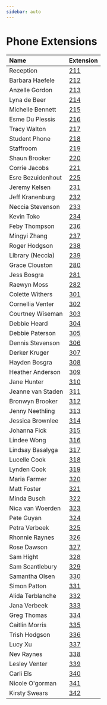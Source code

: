 ```yaml
---
sidebar: auto
---
```


# Phone Extensions

| Name | Extension |
| :--- | :--- |
| Reception | [211](sip://211) |
| Barbara Haefele | [212](sip://212) |
| Anzelle Gordon | [213](sip://213) |
| Lyna de Beer | [214](sip://214) |
| Michelle Bennett | [215](sip://215) |
| Esme Du Plessis | [216](sip://216) |
| Tracy Walton | [217](sip://217) |
| Student Phone | [218](sip://218) |
| Staffroom | [219](sip://219) |
| Shaun Brooker | [220](sip://220) |
| Corrie Jacobs | [221](sip://221) |
| Esre Bezuidenhout | [225](sip://225) |
| Jeremy Kelsen | [231](sip://231) |
| Jeff Kranenburg | [232](sip://232) |
| Neccia Stevenson | [233](sip://233) |
| Kevin Toko | [234](sip://234) |
| Feby Thompson | [236](sip://236) |
| Mingyi Zhang | [237](sip://237) |
| Roger Hodgson | [238](sip://238) |
| Library (Neccia) | [239](sip://239) |
| Grace Clouston | [280](sip://280) |
| Jess Bosgra | [281](sip://281) |
| Raewyn Moss | [282](sip://282) |
| Colette Withers | [301](sip://301) |
| Cornellia Venter | [302](sip://302) |
| Courtney Wiseman | [303](sip://303) |
| Debbie Heard | [304](sip://304) |
| Debbie Paterson | [305](sip://305) |
| Dennis Stevenson | [306](sip://306) |
| Derker Kruger | [307](sip://307) |
| Hayden Bosgra | [308](sip://308) |
| Heather Anderson | [309](sip://309) |
| Jane Hunter | [310](sip://310) |
| Jeanne van Staden | [311](sip://311) |
| Bronwyn Brooker | [312](sip://312) |
| Jenny Neethling | [313](sip://313) |
| Jessica Brownlee | [314](sip://314) |
| Johanna Fick | [315](sip://315) |
| Lindee Wong | [316](sip://316) |
| Lindsay Basalyga | [317](sip://317) |
| Lucelle Cook | [318](sip://318) |
| Lynden Cook | [319](sip://319) |
| Maria Farmer | [320](sip://320) |
| Matt Foster | [321](sip://321) |
| Minda Busch | [322](sip://322) |
| Nica van Woerden | [323](sip://323) |
| Pete Guyan | [324](sip://324) |
| Petra Verbeek | [325](sip://325) |
| Rhonnie Raynes | [326](sip://326) |
| Rose Dawson | [327](sip://327) |
| Sam Hight | [328](sip://328) |
| Sam Scantlebury | [329](sip://329) |
| Samantha Olsen | [330](sip://330) |
| Simon Patton | [331](sip://331) |
| Alida Terblanche | [332](sip://332) |
| Jana Verbeek | [333](sip://333) |
| Greg Thomas | [334](sip://334) |
| Caitlin Morris | [335](sip://335) |
| Trish Hodgson | [336](sip://336) |
| Lucy Xu | [337](sip://337) |
| Nev Raynes | [338](sip://338) |
| Lesley Venter | [339](sip://339) |
| Carli Els | [340](sip://340) |
| Nicole O'gorman | [341](sip://341) |
| Kirsty Swears | [342](sip://342) |